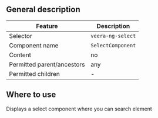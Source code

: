## General description

| Feature                    | Description       |
|----------------------------|-------------------|
| Selector                   | `veera-ng-select` |
| Component name             | `SelectComponent` |
| Content                    | no                |
| Permitted parent/ancestors | any               |
| Permitted children         | -                 |

## Where to use

Displays a select component where you can search element
